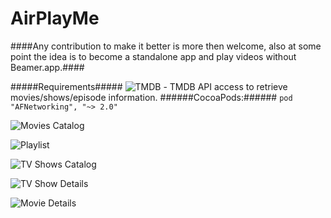 AirPlayMe
=========

####Any contribution to make it better is more then welcome, also at some point the idea is to become a standalone app and play videos without Beamer.app.####

#####Requirements#####
![TMDB](https://www.themoviedb.org/) - TMDB API access to retrieve movies/shows/episode information.
######CocoaPods:######
`pod "AFNetworking", "~> 2.0"`

![Movies Catalog](https://photos-6.dropbox.com/t/1/AADnzS3lZiop9WVOqzTj-8Hvx-zWoBjKbTLMbZ8Tbu-_AQ/12/39096612/png/1024x768/3/1415628000/0/2/s1.png/daP-B6paUNzH8NcpFaTmGifKFRY4IT1-aDqBqhFJB_Y)

![Playlist](https://photos-2.dropbox.com/t/1/AAAD9UEX5iGm0VeWsZagShkGqogUh0LeCm-ZBjqnuqkZFQ/12/39096612/png/1024x768/3/1415628000/0/2/s2.png/AceMuicFNEUcLwksuZBCtIlEEbKjro9C7sXHMh7db1M)

![TV Shows Catalog](https://photos-3.dropbox.com/t/1/AACw9rrhiKY_Es2B6fjByy9-oZkxgfVzZmk_6bfIxIPs7A/12/39096612/png/1024x768/3/1415628000/0/2/s3.png/paFY533nrwfrOYn2RI1Es_Qom0389I5qutzO9F2chaU)

![TV Show Details](https://photos-2.dropbox.com/t/1/AAARxmh0ypxHkBIA7mzXYXS4kK0NT_5WTRsXQ3QAVtxRZQ/12/39096612/png/1024x768/3/1415703600/0/2/s4.png/3FmAYoF2rZFclvO4mGTz1mfwn599yim327C7Ur2fHE4)

![Movie Details](https://photos-1.dropbox.com/t/1/AABvHosGj5KeSOJRXX8gdQnQ6jyHQldKuGq2xHhhzu3jNQ/12/39096612/png/1024x768/3/1415628000/0/2/s5.png/NBAcrpWgrkqhi13AmTqof1uTxLJ8L63X7cS-TbR67qM)
